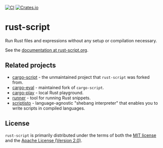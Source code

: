 
[![CI](https://github.com/fornwall/rust-script/workflows/CI/badge.svg)](https://github.com/fornwall/rust-script/actions?query=workflow%3ACI)
[![Crates.io](https://img.shields.io/crates/v/rust-script.svg)](https://crates.io/crates/rust-script)

# rust-script
Run Rust files and expressions without any setup or compilation necessary.

See the [documentation at rust-script.org](https://rust-script.org).

## Related projects
- [cargo-script](https://github.com/DanielKeep/cargo-script) - the unmaintained project that `rust-script` was forked from.
- [cargo-eval](https://github.com/reitermarkus/cargo-eval/) - maintained fork of `cargo-script`.
- [cargo-play](https://github.com/fanzeyi/cargo-play) - local Rust playground.
- [runner](https://github.com/stevedonovan/runner/) - tool for running Rust snippets.
- [scriptisto](https://github.com/igor-petruk/scriptisto) - language-agnostic "shebang interpreter" that enables you to write scripts in compiled languages.

## License
`rust-script` is primarily distributed under the terms of both the [MIT license](LICENSE-MIT) and the [Apache License (Version 2.0)](LICENSE-APACHE).
